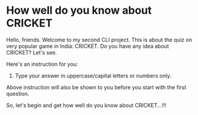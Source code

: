 # How well do you know about CRICKET

Hello, friends. Welcome to my second CLI project. This is about the quiz on very popular game in India: CRICKET. Do you have any idea about CRICKET? Let's see.

Here's an instruction for you:
1. Type your answer in uppercase/capital letters or numbers only.

Above instruction will also be shown to you before you start with the first question.

So, let's begin and get how well do you know about CRICKET...!!!